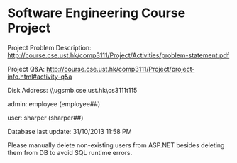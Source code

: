 Software Engineering Course Project
===========

Project Problem Description: http://course.cse.ust.hk/comp3111/Project/Activities/problem-statement.pdf 

Project Q&A: http://course.cse.ust.hk/comp3111/Project/project-info.html#activity-q&a

Disk Address:  \\\\ugsmb.cse.ust.hk\cs3111t115

admin: employee (employee##)

user: sharper (sharper##)

Database last update: 31/10/2013 11:58 PM

Please manually delete non-existing users from ASP.NET besides deleting them from DB to avoid SQL runtime errors.
